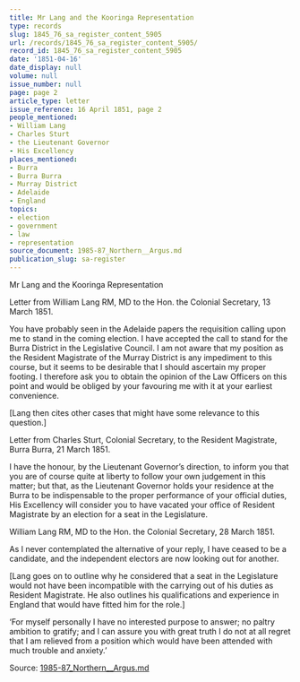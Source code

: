 ```yaml
---
title: Mr Lang and the Kooringa Representation
type: records
slug: 1845_76_sa_register_content_5905
url: /records/1845_76_sa_register_content_5905/
record_id: 1845_76_sa_register_content_5905
date: '1851-04-16'
date_display: null
volume: null
issue_number: null
page: page 2
article_type: letter
issue_reference: 16 April 1851, page 2
people_mentioned:
- William Lang
- Charles Sturt
- the Lieutenant Governor
- His Excellency
places_mentioned:
- Burra
- Burra Burra
- Murray District
- Adelaide
- England
topics:
- election
- government
- law
- representation
source_document: 1985-87_Northern__Argus.md
publication_slug: sa-register
---
```


Mr Lang and the Kooringa Representation

Letter from William Lang RM, MD to the Hon. the Colonial Secretary, 13 March 1851.

You have probably seen in the Adelaide papers the requisition calling upon me to stand in the coming election.  I have accepted the call to stand for the Burra District in the Legislative Council.  I am not aware that my position as the Resident Magistrate of the Murray District is any impediment to this course, but it seems to be desirable that I should ascertain my proper footing.  I therefore ask you to obtain the opinion of the Law Officers on this point and would be obliged by your favouring me with it at your earliest convenience.

[Lang then cites other cases that might have some relevance to this question.]

Letter from Charles Sturt, Colonial Secretary, to the Resident Magistrate, Burra Burra, 21 March 1851.

I have the honour, by the Lieutenant Governor’s direction, to inform you that you are of course quite at liberty to follow your own judgement in this matter; but that, as the Lieutenant Governor holds your residence at the Burra to be indispensable to the proper performance of your official duties, His Excellency will consider you to have vacated your office of Resident Magistrate by an election for a seat in the Legislature.

William Lang RM, MD to the Hon. the Colonial Secretary, 28 March 1851.

As I never contemplated the alternative of your reply, I have ceased to be a candidate, and the independent electors are now looking out for another.

[Lang goes on to outline why he considered that a seat in the Legislature would not have been incompatible with the carrying out of his duties as Resident Magistrate.  He also outlines his qualifications and experience in England that would have fitted him for the role.]

‘For myself personally I have no interested purpose to answer; no paltry ambition to gratify; and I can assure you with great truth I do not at all regret that I am relieved from a position which would have been attended with much trouble and anxiety.’

Source: [1985-87_Northern__Argus.md](/downloads/markdown/1985-87_Northern__Argus.md)
